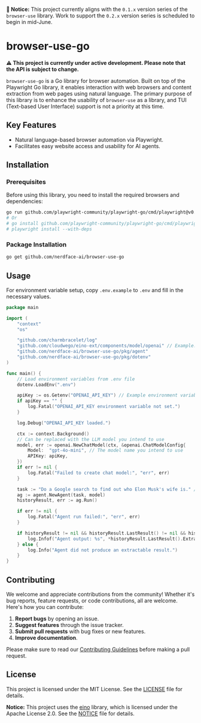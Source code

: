 **📢 Notice:** This project currently aligns with the `0.1.x` version series of the `browser-use` library. Work to support the `0.2.x` version series is scheduled to begin in mid-June.

# browser-use-go

**⚠️ This project is currently under active development. Please note that the API is subject to change.**

`browser-use-go` is a Go library for browser automation. Built on top of the Playwright Go library, it enables interaction with web browsers and content extraction from web pages using natural language. The primary purpose of this library is to enhance the usability of `browser-use` as a library, and TUI (Text-based User Interface) support is not a priority at this time.

## Key Features

*   Natural language-based browser automation via Playwright.
*   Facilitates easy website access and usability for AI agents.

## Installation

### Prerequisites

Before using this library, you need to install the required browsers and dependencies:

```bash
go run github.com/playwright-community/playwright-go/cmd/playwright@v0.5101.0 install --with-deps
# Or
# go install github.com/playwright-community/playwright-go/cmd/playwright@v0.5101.0
# playwright install --with-deps
```

### Package Installation

```bash
go get github.com/nerdface-ai/browser-use-go
```

## Usage

For environment variable setup, copy `.env.example` to `.env` and fill in the necessary values.

```go
package main

import (
	"context"
	"os"

	"github.com/charmbracelet/log"
	"github.com/cloudwego/eino-ext/components/model/openai" // Example: When using OpenAI model
	"github.com/nerdface-ai/browser-use-go/pkg/agent"
	"github.com/nerdface-ai/browser-use-go/pkg/dotenv"
)

func main() {
	// Load environment variables from .env file
	dotenv.LoadEnv(".env")

	apiKey := os.Getenv("OPENAI_API_KEY") // Example environment variable
	if apiKey == "" {
		log.Fatal("OPENAI_API_KEY environment variable not set.")
	}

	log.Debug("OPENAI_API_KEY loaded.")

	ctx := context.Background()
	// Can be replaced with the LLM model you intend to use
	model, err := openai.NewChatModel(ctx, &openai.ChatModelConfig{
		Model:  "gpt-4o-mini", // The model name you intend to use
		APIKey: apiKey,
	})
	if err != nil {
		log.Fatal("Failed to create chat model:", "err", err)
	}

	task := "Do a Google search to find out who Elon Musk's wife is." // Task to perform
	ag := agent.NewAgent(task, model)
	historyResult, err := ag.Run()

	if err != nil {
		log.Fatal("Agent run failed:", "err", err)
	}

	if historyResult != nil && historyResult.LastResult() != nil && historyResult.LastResult().ExtractedContent != nil {
		log.Infof("Agent output: %s", *historyResult.LastResult().ExtractedContent)
	} else {
		log.Info("Agent did not produce an extractable result.")
	}
}
```

## Contributing

We welcome and appreciate contributions from the community! Whether it's bug reports, feature requests, or code contributions, all are welcome. Here's how you can contribute:

1.  **Report bugs** by opening an issue.
2.  **Suggest features** through the issue tracker.
3.  **Submit pull requests** with bug fixes or new features.
4.  **Improve documentation**.

Please make sure to read our [Contributing Guidelines](CONTRIBUTING.md) before making a pull request.

## License

This project is licensed under the MIT License. See the [LICENSE](./LICENSE) file for details.

**Notice:**
This project uses the [eino](https://github.com/cloudwego/eino) library, which is licensed under the Apache License 2.0.
See the [NOTICE](./NOTICE) file for details.

